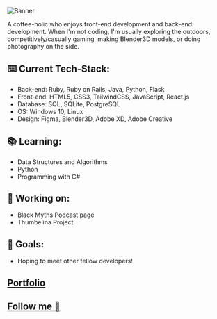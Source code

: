 ![Banner](https://imgur.com/E7iiPKU.jpg)

A coffee-holic who enjoys front-end development and back-end development. When I'm not coding, I'm usually exploring the outdoors, 
competitively/casually gaming, making Blender3D models, or doing photography on the side.

## ⌨️ Current Tech-Stack:

* Back-end: Ruby, Ruby on Rails, Java, Python, Flask
* Front-end: HTML5, CSS3, TailwindCSS, JavaScript, React.js
* Database: SQL, SQLite, PostgreSQL
* OS: Windows 10, Linux
* Design: Figma, Blender3D, Adobe XD, Adobe Creative

## 📚 Learning:

* Data Structures and Algorithms
* Python
* Programming with C#

## 🧾 Working on:

* Black Myths Podcast page
* Thumbelina Project

## 📌 Goals:

* Hoping to meet other fellow developers!

## [Portfolio](https://lendeta.live) ##
## [Follow me 📲 ](https://linktr.ee/slend) ##
